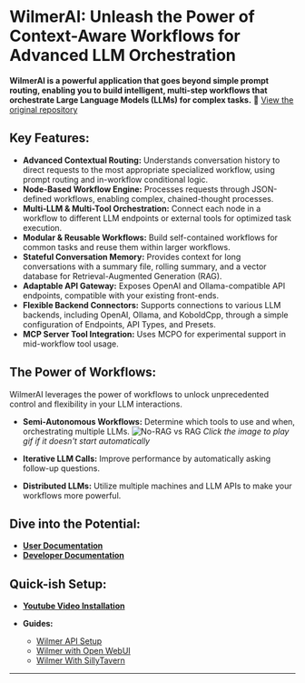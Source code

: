 # WilmerAI: Unleash the Power of Context-Aware Workflows for Advanced LLM Orchestration

**WilmerAI is a powerful application that goes beyond simple prompt routing, enabling you to build intelligent, multi-step workflows that orchestrate Large Language Models (LLMs) for complex tasks.** 🔗 [View the original repository](https://github.com/SomeOddCodeGuy/WilmerAI)

## Key Features:

*   **Advanced Contextual Routing:** Understands conversation history to direct requests to the most appropriate specialized workflow, using prompt routing and in-workflow conditional logic.
*   **Node-Based Workflow Engine:** Processes requests through JSON-defined workflows, enabling complex, chained-thought processes.
*   **Multi-LLM & Multi-Tool Orchestration:** Connect each node in a workflow to different LLM endpoints or external tools for optimized task execution.
*   **Modular & Reusable Workflows:** Build self-contained workflows for common tasks and reuse them within larger workflows.
*   **Stateful Conversation Memory:** Provides context for long conversations with a summary file, rolling summary, and a vector database for Retrieval-Augmented Generation (RAG).
*   **Adaptable API Gateway:** Exposes OpenAI and Ollama-compatible API endpoints, compatible with your existing front-ends.
*   **Flexible Backend Connectors:** Supports connections to various LLM backends, including OpenAI, Ollama, and KoboldCpp, through a simple configuration of Endpoints, API Types, and Presets.
*   **MCP Server Tool Integration:** Uses MCPO for experimental support in mid-workflow tool usage.

## The Power of Workflows:

WilmerAI leverages the power of workflows to unlock unprecedented control and flexibility in your LLM interactions.

*   **Semi-Autonomous Workflows:** Determine which tools to use and when, orchestrating multiple LLMs.
    ![No-RAG vs RAG](Doc_Resources/Media/Gifs/Search-Gif.gif) *Click the image to play gif if it doesn't start automatically*

*   **Iterative LLM Calls:** Improve performance by automatically asking follow-up questions.
*   **Distributed LLMs:** Utilize multiple machines and LLM APIs to make your workflows more powerful.

## Dive into the Potential:

*   **[User Documentation](Docs/_User_Documentation/README.md)**
*   **[Developer Documentation](Docs/Developer_Docs/README.md)**

## Quick-ish Setup:

*   **[Youtube Video Installation](https://www.youtube.com/watch?v=KDpbxHMXmTs)**

*   **Guides:**

    *   [Wilmer API Setup](Docs/_User_Documentation/Setup/_Getting-Start_Wilmer-Api.md)
    *   [Wilmer with Open WebUI](Docs/_User_Documentation/Setup/Open-WebUI.md)
    *   [Wilmer With SillyTavern](Docs/_User_Documentation/Setup/SillyTavern.md)

---